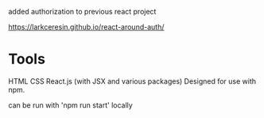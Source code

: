 added authorization to previous react project

https://larkceresin.github.io/react-around-auth/

# Tools
HTML
CSS
React.js (with JSX and various packages)
Designed for use with npm.

can be run with 'npm run start' locally

